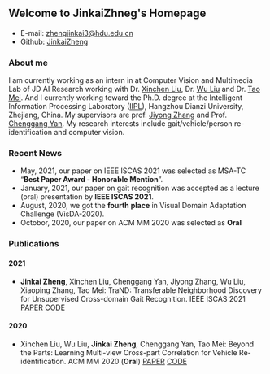 ## Welcome to JinkaiZhneg's Homepage

- E-mail: zhengjinkai3@hdu.edu.cn
- Github: [JinkaiZheng](https://github.com/JinkaiZheng)

### About me

I am currently working as an intern in at Computer Vision and Multimedia Lab of JD AI Research working with Dr. [Xinchen Liu](https://xinchenliu.com/), Dr. [Wu Liu](https://liuwu.weebly.com/) and Dr. [Tao Mei](https://taomei.me/). And I currently working toward the Ph.D. degree at the Intelligent Information Processing Laboratory ([IIPL](http://iipl.net.cn/)), Hangzhou Dianzi University, Zhejiang, China. My supervisors are prof. [Jiyong Zhang]() and Prof. [Chenggang Yan](). My research interests include gait/vehicle/person re-identification and computer vision.
 
### Recent News

- May, 2021, our paper on IEEE ISCAS 2021 was selected as MSA-TC “**Best Paper Award - Honorable Mention**”.
- January, 2021, our paper on gait recognition was accepted as a lecture (oral) presentation by **IEEE ISCAS 2021**.
- August, 2020, we got the **fourth place** in Visual Domain Adaptation Challenge (VisDA-2020).
- Octobor, 2020, our paper on ACM MM 2020 was selected as **Oral**


### Publications
#### 2021
- **Jinkai Zheng**, Xinchen Liu, Chenggang Yan, Jiyong Zhang, Wu Liu, Xiaoping Zhang, Tao Mei: TraND: Transferable Neighborhood Discovery for Unsupervised Cross-domain Gait Recognition. IEEE ISCAS 2021 [PAPER](https://arxiv.org/abs/2102.04621) [CODE](https://github.com/JinkaiZheng/TraND)

#### 2020
- Xinchen Liu, Wu Liu, **Jinkai Zheng**, Chenggang Yan, Tao Mei: Beyond the Parts: Learning Multi-view Cross-part Correlation for Vehicle Re-identification. ACM MM 2020 (**Oral**) [PAPER](https://xinchenliu.com/papers/2020_ACMMM_PCRNet.pdf) [CODE](https://github.com/lxc86739795/vehicle_reid_by_parsing)
